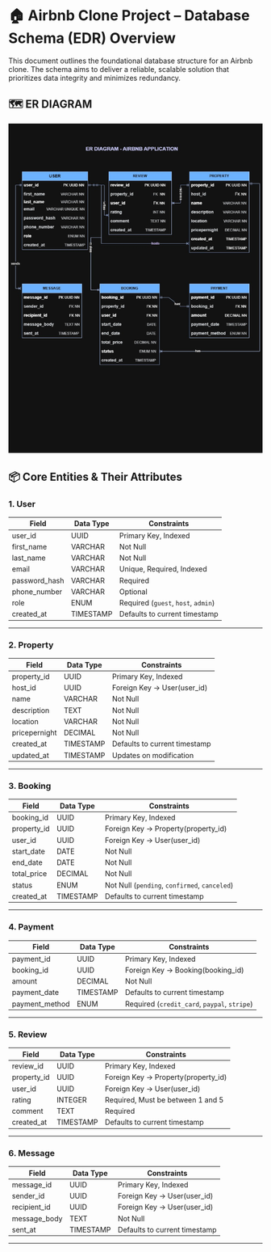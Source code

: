 # 🏠 Airbnb Clone Project – Database Schema (EDR) Overview

This document outlines the foundational database structure for an Airbnb clone. The schema aims to deliver a reliable, scalable solution that prioritizes data integrity and minimizes redundancy.


## 🗺️ ER DIAGRAM
![Airbnb Database ERD](https://github.com/Moment49/alx-airbnb-database/blob/main/ERD/ERD%20-%20AirBnB.jpg)



## 📦 Core Entities & Their Attributes

### 1. User
| Field           | Data Type | Constraints                                 |
|-----------------|-----------|-----------------------------------------------------|
| user_id         | UUID      | Primary Key, Indexed                                |
| first_name      | VARCHAR   | Not Null                                            |
| last_name       | VARCHAR   | Not Null                                            |
| email           | VARCHAR   | Unique, Required, Indexed                           |
| password_hash   | VARCHAR   | Required                                            |
| phone_number    | VARCHAR   | Optional                                            |
| role            | ENUM      | Required (`guest`, `host`, `admin`)                 |
| created_at      | TIMESTAMP | Defaults to current timestamp                       |

---

### 2. Property
| Field           | Data Type | Constraints                                 |
|-----------------|-----------|-----------------------------------------------------|
| property_id     | UUID      | Primary Key, Indexed                                |
| host_id         | UUID      | Foreign Key → User(user_id)                         |
| name            | VARCHAR   | Not Null                                             |
| description     | TEXT      | Not Null                                             |
| location        | VARCHAR   | Not Null                                             |
| pricepernight   | DECIMAL   | Not Null                                             |
| created_at      | TIMESTAMP | Defaults to current timestamp                       |
| updated_at      | TIMESTAMP | Updates on modification                             |

---

### 3. Booking
| Field           | Data Type | Constraints                                 |
|-----------------|-----------|-----------------------------------------------------|
| booking_id      | UUID      | Primary Key, Indexed                                |
| property_id     | UUID      | Foreign Key → Property(property_id)                 |
| user_id         | UUID      | Foreign Key → User(user_id)                         |
| start_date      | DATE      | Not Null                                             |
| end_date        | DATE      | Not Null                                             |
| total_price     | DECIMAL   | Not Null                                             |
| status          | ENUM      | Not Null (`pending`, `confirmed`, `canceled`)       |
| created_at      | TIMESTAMP | Defaults to current timestamp                       |

---

### 4. Payment
| Field           | Data Type | Constraints                                 |
|-----------------|-----------|-----------------------------------------------------|
| payment_id      | UUID      | Primary Key, Indexed                                |
| booking_id      | UUID      | Foreign Key → Booking(booking_id)                   |
| amount          | DECIMAL   | Not Null                                             |
| payment_date    | TIMESTAMP | Defaults to current timestamp                       |
| payment_method  | ENUM      | Required (`credit_card`, `paypal`, `stripe`)        |

---

### 5. Review
| Field           | Data Type | Constraints                                 |
|-----------------|-----------|-----------------------------------------------------|
| review_id       | UUID      | Primary Key, Indexed                                |
| property_id     | UUID      | Foreign Key → Property(property_id)                 |
| user_id         | UUID      | Foreign Key → User(user_id)                         |
| rating          | INTEGER   | Required, Must be between 1 and 5                   |
| comment         | TEXT      | Required                                            |
| created_at      | TIMESTAMP | Defaults to current timestamp                       |

---

### 6. Message
| Field           | Data Type | Constraints                                 |
|-----------------|-----------|-----------------------------------------------------|
| message_id      | UUID      | Primary Key, Indexed                                |
| sender_id       | UUID      | Foreign Key → User(user_id)                         |
| recipient_id    | UUID      | Foreign Key → User(user_id)                         |
| message_body    | TEXT      | Not Null                                            |
| sent_at         | TIMESTAMP | Defaults to current timestamp                       |

---

